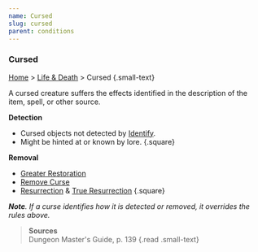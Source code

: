 ```yaml
---
name: Cursed
slug: cursed
parent: conditions
---
```

### Cursed
[Home](dm-operations-center) > [Life & Death](life-and-death) > Cursed {.small-text}

A cursed creature suffers the effects identified in the description of the item, spell, or other source. 

**Detection**
- Cursed objects not detected by [Identify](/spell/identify).
- Might be hinted at or known by lore.
{.square}

**Removal**
- [Greater Restoration](/spell/greater-restoration)
- [Remove Curse](/spell/remove-curse)
- [Resurrection](/spell/resurrection) & [True Resurrection](/spell/true-resurrection)
{.square}

***Note**. If a curse identifies how it is detected or removed, it overrides the rules above.*

> **Sources** <br/>
> Dungeon Master's Guide, p. 139
{.read .small-text}